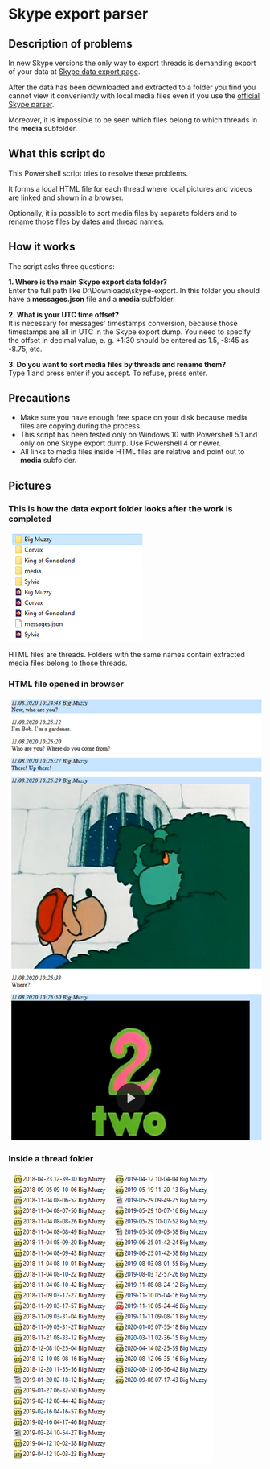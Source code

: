 # Skype export parser

## Description of problems
In new Skype versions the only way to export threads is demanding export of your data at [Skype data export page](https://secure.skype.com/en/data-export).

After the data has been downloaded and extracted to a folder you find you cannot view it conveniently with local media files even if you use the [official Skype parser](https://go.skype.com/skype-parser).

Moreover, it is impossible to be seen which files belong to which threads in the **media** subfolder.

## What this script do
This Powershell script tries to resolve these problems.

It forms a local HTML file for each thread where local pictures and videos are linked and shown in a browser.

Optionally, it is possible to sort media files by separate folders and to rename those files by dates and thread names.

## How it works
The script asks three questions:

**1. Where is the main Skype export data folder?**<br>
Enter the full path like D:\Downloads\skype-export. In this folder you should have a **messages.json** file and a **media** subfolder.

**2. What is your UTC time offset?**<br>
It is necessary for messages' timestamps conversion, because those timestamps are all in UTC in the Skype export dump. You need to specify the offset in decimal value, e. g. +1:30 should be entered as 1.5, -8:45 as -8.75, etc.

**3. Do you want to sort media files by threads and rename them?**<br>
Type 1 and press enter if you accept. To refuse, press enter.

## Precautions
- Make sure you have enough free space on your disk because media files are copying during the process.
- This script has been tested only on Windows 10 with Powershell 5.1 and only on one Skype export dump. Use Powershell 4 or newer.
- All links to media files inside HTML files are relative and point out to **media** subfolder.

## Pictures
### This is how the data export folder looks after the work is completed
![pic1](https://github.com/v-bulynkin/skype-export-parser/blob/main/pics/skype-export-parser1.png)<br>

HTML files are threads. Folders with the same names contain extracted media files belong to those threads.

### HTML file opened in browser
![pic2](https://github.com/v-bulynkin/skype-export-parser/blob/main/pics/skype-export-parser2.png)

### Inside a thread folder
![pic3](https://github.com/v-bulynkin/skype-export-parser/blob/main/pics/skype-export-parser3.png)

